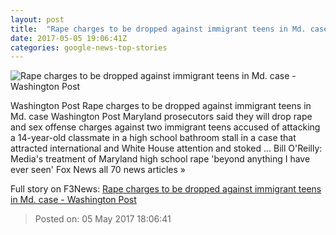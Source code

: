 ```yaml
---
layout: post
title:  "Rape charges to be dropped against immigrant teens in Md. case - Washington Post"
date: 2017-05-05 19:06:41Z
categories: google-news-top-stories
---
```


![Rape charges to be dropped against immigrant teens in Md. case - Washington Post](https://img.washingtonpost.com/rf/image_1484w/2010-2019/WashingtonPost/2017/05/05/Local/Images/ROCKVILLE001.JPG)

Washington Post Rape charges to be dropped against immigrant teens in Md. case Washington Post Maryland prosecutors said they will drop rape and sex offense charges against two immigrant teens accused of attacking a 14-year-old classmate in a high school bathroom stall in a case that attracted international and White House attention and stoked ... Bill O'Reilly: Media's treatment of Maryland high school rape 'beyond anything I have ever seen' Fox News all 70 news articles »


Full story on F3News: [Rape charges to be dropped against immigrant teens in Md. case - Washington Post](http://www.f3nws.com/n/vcdHBC)

> Posted on: 05 May 2017 18:06:41
